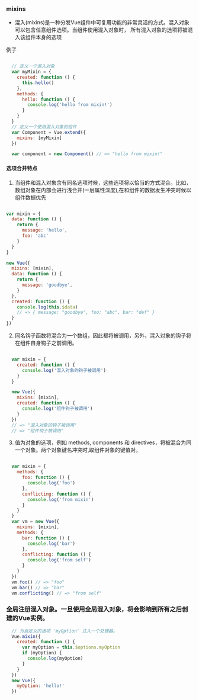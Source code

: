### mixins
 * 混入(mixins)是一种分发Vue组件中可复用功能的非常灵活的方式。混入对象可以包含任意组件选项。当组件使用混入对象时，
所有混入对象的选项将被混入该组件本身的选项

例子

```js

  // 定义一个混入对象
  var myMixin = {
    created: function () {
      this.hello()
    },
    methods: {
      hello: function () {
        console.log('hello from mixin!')
      }
    }
  }
  // 定义一个使用混入对象的组件
  var Component = Vue.extend({
    mixins: [myMixin]
  })

  var component = new Component() // => "hello from mixin!"

```


#### 选项合并特点
1. 当组件和混入对象含有同名选项时候，这些选项将以恰当的方式混合。比如，数组对象在内部会进行浅合并(一层属性深度),在和组件的数据发生冲突时候以组件数据优先

```js

var mixin = {
  data: function () {
    return {
      message: 'hello',
      foo: 'abc'
    }
  }
}

new Vue({
  mixins: [mixin],
  data: function () {
    return {
      message: 'goodbye',
    }
  },
  created: function () {
    console.log(this.$data)
    // => { message: "goodbye", foo: "abc", bar: "def" }
  }
})

```

2. 同名钩子函数将混合为一个数组，因此都将被调用，另外，混入对象的钩子将在组件自身钩子之前调用。

```js

  var mixin = {
    created: function () {
      console.log('混入对象的钩子被调用')
    }
  }

  new Vue({
    mixins: [mixin],
    created: function () {
      console.log('组件钩子被调用')
    }
  })
  // => "混入对象的钩子被调用"
  // => "组件钩子被调用"

```

3. 值为对象的选项，例如 methods, components 和 directives，将被混合为同一个对象。两个对象键名冲突时,取组件对象的键值对。

```js

  var mixin = {
    methods: {
      foo: function () {
        console.log('foo')
      },
      conflicting: function () {
        console.log('from mixin')
      }
    }
  }
  var vm = new Vue({
    mixins: [mixin],
    methods: {
      bar: function () {
        console.log('bar')
      },
      conflicting: function () {
        console.log('from self')
      }
    }
  })
  vm.foo() // => "foo"
  vm.bar() // => "bar"
  vm.conflicting() // => "from self"

```

### 全局注册混入对象。一旦使用全局混入对象，将会影响到所有之后创建的Vue实例。

```js
  // 为自定义的选项 'myOption' 注入一个处理器。
  Vue.mixin({
    created: function () {
      var myOption = this.$options.myOption
      if (myOption) {
        console.log(myOption)
      }
    }
  })
  new Vue({
    myOption: 'hello!'
  })
  
```




